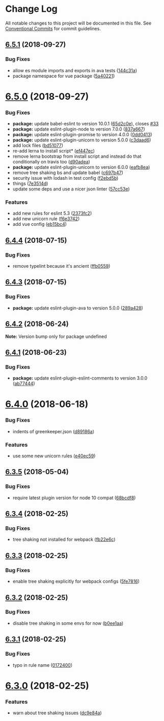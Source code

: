 # Change Log

All notable changes to this project will be documented in this file.
See [Conventional Commits](https://conventionalcommits.org) for commit guidelines.

<a name="6.5.1"></a>
## [6.5.1](https://github.com/freaktechnik/eslint-configs/compare/v6.5.0...v6.5.1) (2018-09-27)


### Bug Fixes

* allow es module imports and exports in ava tests ([144c31a](https://github.com/freaktechnik/eslint-configs/commit/144c31a))
* package namespace for vue package ([5a40221](https://github.com/freaktechnik/eslint-configs/commit/5a40221))





<a name="6.5.0"></a>
# [6.5.0](https://github.com/freaktechnik/eslint-configs/compare/v6.4.4...v6.5.0) (2018-09-27)


### Bug Fixes

* **package:** update babel-eslint to version 10.0.1 ([65d2c0e](https://github.com/freaktechnik/eslint-configs/commit/65d2c0e)), closes [#33](https://github.com/freaktechnik/eslint-configs/issues/33)
* **package:** update eslint-plugin-node to version 7.0.0 ([837a667](https://github.com/freaktechnik/eslint-configs/commit/837a667))
* **package:** update eslint-plugin-promise to version 4.0.0 ([0dd0413](https://github.com/freaktechnik/eslint-configs/commit/0dd0413))
* **package:** update eslint-plugin-unicorn to version 5.0.0 ([c3daad6](https://github.com/freaktechnik/eslint-configs/commit/c3daad6))
* add lock files ([bd51077](https://github.com/freaktechnik/eslint-configs/commit/bd51077))
* re-add lerna to install script* ([ef447ec](https://github.com/freaktechnik/eslint-configs/commit/ef447ec))
* remove lerna bootstrap from install script and instead do that conditionally on travis too ([d90adea](https://github.com/freaktechnik/eslint-configs/commit/d90adea))
* **package:** update eslint-plugin-unicorn to version 6.0.0 ([eafb8ea](https://github.com/freaktechnik/eslint-configs/commit/eafb8ea))
* remove tree shaking bs and update babel ([c697b47](https://github.com/freaktechnik/eslint-configs/commit/c697b47))
* security issue with lodash in test config ([f2ebd5b](https://github.com/freaktechnik/eslint-configs/commit/f2ebd5b))
* things ([7e3514d](https://github.com/freaktechnik/eslint-configs/commit/7e3514d))
* update some deps and use a nicer json linter ([57cc53e](https://github.com/freaktechnik/eslint-configs/commit/57cc53e))


### Features

* add new rules for eslint 5.3 ([2373fc2](https://github.com/freaktechnik/eslint-configs/commit/2373fc2))
* add new unicorn rule ([f6e3742](https://github.com/freaktechnik/eslint-configs/commit/f6e3742))
* add vue config ([eb15bc4](https://github.com/freaktechnik/eslint-configs/commit/eb15bc4))





<a name="6.4.4"></a>
## [6.4.4](https://github.com/freaktechnik/eslint-configs/compare/v6.4.3...v6.4.4) (2018-07-15)


### Bug Fixes

* remove typelint because it's ancient ([ffb0559](https://github.com/freaktechnik/eslint-configs/commit/ffb0559))




<a name="6.4.3"></a>
## [6.4.3](https://github.com/freaktechnik/eslint-configs/compare/v6.4.2...v6.4.3) (2018-07-15)


### Bug Fixes

* **package:** update eslint-plugin-ava to version 5.0.0 ([289a428](https://github.com/freaktechnik/eslint-configs/commit/289a428))




<a name="6.4.2"></a>
## [6.4.2](https://github.com/freaktechnik/eslint-configs/compare/v6.4.1...v6.4.2) (2018-06-24)




**Note:** Version bump only for package undefined

<a name="6.4.1"></a>
## [6.4.1](https://github.com/freaktechnik/eslint-configs/compare/v6.4.0...v6.4.1) (2018-06-23)


### Bug Fixes

* **package:** update eslint-plugin-eslint-comments to version 3.0.0 ([ab77444](https://github.com/freaktechnik/eslint-configs/commit/ab77444))




<a name="6.4.0"></a>
# [6.4.0](https://github.com/freaktechnik/eslint-configs/compare/v6.3.5...v6.4.0) (2018-06-18)


### Bug Fixes

* indents of greenkeeper.json ([d89186a](https://github.com/freaktechnik/eslint-configs/commit/d89186a))


### Features

* use some new unicorn rules ([e40ec59](https://github.com/freaktechnik/eslint-configs/commit/e40ec59))




<a name="6.3.5"></a>
## [6.3.5](https://github.com/freaktechnik/eslint-configs/compare/v6.3.4...v6.3.5) (2018-05-04)


### Bug Fixes

* require latest plugin version for node 10 compat ([68bcdf8](https://github.com/freaktechnik/eslint-configs/commit/68bcdf8))




<a name="6.3.4"></a>
## [6.3.4](https://github.com/freaktechnik/eslint-configs/compare/v6.3.3...v6.3.4) (2018-02-25)


### Bug Fixes

* tree shaking not installed for webpack ([fb22e6c](https://github.com/freaktechnik/eslint-configs/commit/fb22e6c))




<a name="6.3.3"></a>
## [6.3.3](https://github.com/freaktechnik/eslint-configs/compare/v6.3.2...v6.3.3) (2018-02-25)


### Bug Fixes

* enable tree shaking explicitly for webpack configs ([5fe7816](https://github.com/freaktechnik/eslint-configs/commit/5fe7816))




<a name="6.3.2"></a>
## [6.3.2](https://github.com/freaktechnik/eslint-configs/compare/v6.3.1...v6.3.2) (2018-02-25)


### Bug Fixes

* disable tree shaking in some envs for now ([b0ee1aa](https://github.com/freaktechnik/eslint-configs/commit/b0ee1aa))




<a name="6.3.1"></a>
## [6.3.1](https://github.com/freaktechnik/eslint-configs/compare/v6.3.0...v6.3.1) (2018-02-25)


### Bug Fixes

* typo in rule name ([0172400](https://github.com/freaktechnik/eslint-configs/commit/0172400))




<a name="6.3.0"></a>
# [6.3.0](https://github.com/freaktechnik/eslint-configs/compare/v6.2.0...v6.3.0) (2018-02-25)


### Features

* warn about tree shaking issues ([dc9e84a](https://github.com/freaktechnik/eslint-configs/commit/dc9e84a))
